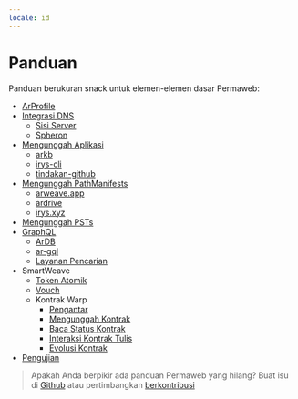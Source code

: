 ```yaml
---
locale: id
---
```


# Panduan

Panduan berukuran snack untuk elemen-elemen dasar Permaweb:

-   [ArProfile](arprofile.md)
-   [Integrasi DNS](dns-integration/server-side.md)
    -   [Sisi Server](dns-integration/server-side.md)
    -   [Spheron](dns-integration/spheron.md)
-   [Mengunggah Aplikasi](deployment/irys-cli.md)
    -   [arkb](deployment/arkb.md)
    -   [irys-cli](deployment/irys-cli.md)
    -   [tindakan-github](deployment/github-action.md)
-   [Mengunggah PathManifests](deploying-manifests/deployingManifests.md)
    -   [arweave.app](deploying-manifests/arweave-app.md)
    -   [ardrive](deploying-manifests/ardrive.md)
    -   [irys.xyz](deploying-manifests/irys.md)
-   [Mengunggah PSTs](deploying-psts.md)
-   [GraphQL](querying-arweave/queryingArweave.md)
    -   [ArDB](querying-arweave/ardb.md)
    -   [ar-gql](querying-arweave/ar-gql.md)
    -   [Layanan Pencarian](querying-arweave/search-indexing-service.md)
-   SmartWeave
    -   [Token Atomik](atomic-tokens/intro.md)
    -   [Vouch](vouch.md)
    -   Kontrak Warp
        -   [Pengantar](smartweave/warp/intro.md)
        -   [Mengunggah Kontrak](smartweave/warp/deploying-contracts.md)
        -   [Baca Status Kontrak](smartweave/warp/readstate.md)
        -   [Interaksi Kontrak Tulis](smartweave/warp//write-interactions.md)
        -   [Evolusi Kontrak](smartweave/warp//evolve.md)
-   [Pengujian](testing/arlocal.md)

> Apakah Anda berpikir ada panduan Permaweb yang hilang? Buat isu di [Github](https://github.com/twilson63/permaweb-cookbook/issues) atau pertimbangkan [berkontribusi](../getting-started/contributing.md)
